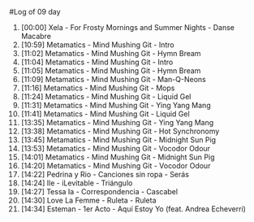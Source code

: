 #Log of 09 day

1. [00:00] Xela - For Frosty Mornings and Summer Nights - Danse Macabre
1. [10:59] Metamatics - Mind Mushing Git - Intro
1. [11:02] Metamatics - Mind Mushing Git - Hymn Bream
1. [11:04] Metamatics - Mind Mushing Git - Intro
1. [11:05] Metamatics - Mind Mushing Git - Hymn Bream
1. [11:09] Metamatics - Mind Mushing Git - Man-Q-Neons
1. [11:16] Metamatics - Mind Mushing Git - Mops
1. [11:24] Metamatics - Mind Mushing Git - Liquid Gel
1. [11:31] Metamatics - Mind Mushing Git - Ying Yang Mang
1. [11:41] Metamatics - Mind Mushing Git - Liquid Gel
1. [13:35] Metamatics - Mind Mushing Git - Ying Yang Mang
1. [13:38] Metamatics - Mind Mushing Git - Hot Synchronomy
1. [13:45] Metamatics - Mind Mushing Git - Midnight Sun Pig
1. [13:53] Metamatics - Mind Mushing Git - Vocodor Odour
1. [14:01] Metamatics - Mind Mushing Git - Midnight Sun Pig
1. [14:20] Metamatics - Mind Mushing Git - Vocodor Odour
1. [14:22] Pedrina y Rio - Canciones sin ropa - Serás
1. [14:24] Ile - iLevitable - Triángulo
1. [14:27] Tessa Ia - Correspondencia - Cascabel
1. [14:30] Love La Femme - Ruleta - Ruleta
1. [14:34] Esteman - 1er Acto - Aquí Estoy Yo (feat. Andrea Echeverri)
